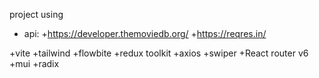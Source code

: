 project using
- api:
+https://developer.themoviedb.org/
+https://reqres.in/



+vite
+tailwind
+flowbite
+redux toolkit
+axios
+swiper 
+React router v6
+mui
+radix